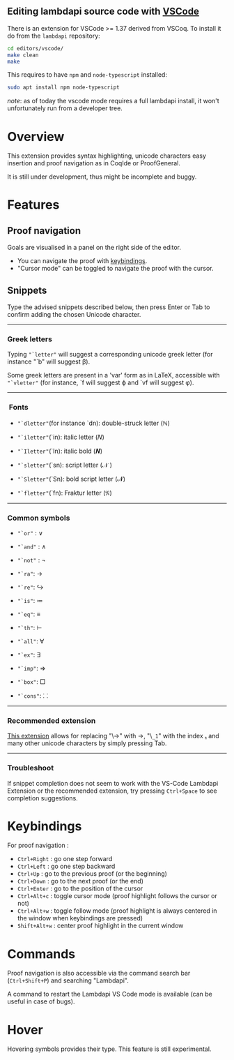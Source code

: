 Editing lambdapi source code with [VSCode](https://code.visualstudio.com/)
-------------------------------------

There is an extension for VSCode >= 1.37 derived from VSCoq. To
install it do from the `lambdapi` repository:

```bash
cd editors/vscode/
make clean
make
```

This requires to have `npm` and `node-typescript` installed:

```bash
sudo apt install npm node-typescript
```

_note_: as of today the vscode mode requires a full lambdapi install,
it won't unfortunately run from a developer tree.

# Overview

This extension provides syntax highlighting, unicode characters easy insertion and proof navigation as in CoqIde or ProofGeneral.

It is still under development, thus might be incomplete and buggy.

# Features


##  Proof navigation

Goals are visualised in a panel on the right side of the editor.

- You can navigate the proof with [keybindings](#keybindings).
- "Cursor mode" can be toggled to navigate the proof with the cursor.

##  Snippets

Type the advised snippets described below, then press Enter or Tab to confirm adding the chosen Unicode character.

---

###   Greek letters

Typing ```"`letter"``` will suggest a corresponding unicode greek letter (for instance "`b" will suggest β). 

Some greek letters are present in a 'var' form as in LaTeX, accessible with ```"`vletter"``` (for instance, \`f will suggest ϕ and \`vf will suggest φ).

---

###   Fonts

- ```"`dletter"```(for instance `dn): double-struck letter (ℕ)

- ```"`iletter"```(`in): italic letter (𝑁)

- ```"`Iletter"```(`In): italic bold (𝑵)

- ```"`sletter"```(`sn): script letter (𝒩 )

- ```"`Sletter"```(`Sn): bold script letter (𝓝)

- ```"`fletter"```(`fn): Fraktur letter (𝔑)

---

###   Common symbols

- ```"`or"``` : ∨

- ```"`and"``` : ∧

- ```"`not"``` : ¬

- ```"`ra"```: →

- ```"`re"```: ↪

- ```"`is"```: ≔

- ```"`eq"```: ≡

- ```"`th"```: ⊢

- ```"`all"```: ∀

- ```"`ex"```: ∃

- ```"`imp"```: ⇒

- ```"`box"```: □

- ```"`cons"```: ⸬

---

###   Recommended extension

[This extension](https://marketplace.visualstudio.com/items?itemName=GuidoTapia2.unicode-math-vscode) allows for replacing "\\->" with →, "\\`_1`" with the index ₁ and many other unicode characters by simply pressing Tab.

---

###   Troubleshoot

If snippet completion does not seem to work with the VS-Code Lambdapi Extension or the recommended extension, try pressing `Ctrl+Space` to see completion suggestions.

# Keybindings

For proof navigation :

- `Ctrl+Right` : go one step forward
- `Ctrl+Left` : go one step backward
- `Ctrl+Up` : go to the previous proof (or the beginning)
- `Ctrl+Down` : go to the next proof (or the end)
- `Ctrl+Enter` : go to the position of the cursor
- `Ctrl+Alt+c` : toggle cursor mode (proof highlight follows the cursor or not)
- `Ctrl+Alt+w` : toggle follow mode (proof highlight is always centered in the window when keybindings are pressed)
- `Shift+Alt+w` : center proof highlight in the current window


# Commands

Proof navigation is also accessible via the command search bar (`Ctrl+Shift+P`) and searching "Lambdapi".

A command to restart the Lambdapi VS Code mode is available (can be useful in case of bugs).

# Hover

Hovering symbols provides their type. This feature is still experimental.